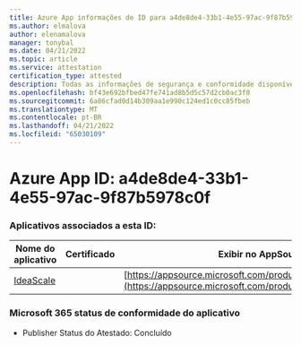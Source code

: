 ```yaml
---
title: Azure App informações de ID para a4de8de4-33b1-4e55-97ac-9f87b5978c0f
ms.author: elmalova
author: elenamalova
manager: tonybal
ms.date: 04/21/2022
ms.topic: article
ms.service: attestation
certification_type: attested
description: Todas as informações de segurança e conformidade disponíveis para a4de8de4-33b1-4e55-97ac-9f87b5978c0f.
ms.openlocfilehash: bf43e692bfbed47fe741ad8b5d5c57d2cb0ac3f0
ms.sourcegitcommit: 6a86cfad0d14b309aa1e990c124ed1c0cc85fbeb
ms.translationtype: MT
ms.contentlocale: pt-BR
ms.lasthandoff: 04/21/2022
ms.locfileid: "65030109"
---
```

# <a name="azure-app-id-a4de8de4-33b1-4e55-97ac-9f87b5978c0f"></a>Azure App ID: a4de8de4-33b1-4e55-97ac-9f87b5978c0f


### <a name="apps-associated-with-this-id"></a>Aplicativos associados a esta ID:
| **Nome do aplicativo** | **Certificado** | **Exibir no AppSource** |
|--------------|---------------|-----------------------|
| [IdeaScale](../forward/WA200003868.md) |  | [https://appsource.microsoft.com/product/office/WA200003868](https://appsource.microsoft.com/product/office/WA200003868) |

### <a name="microsoft-365-app-compliance-status"></a>Microsoft 365 status de conformidade do aplicativo
- Publisher Status do Atestado: Concluído
